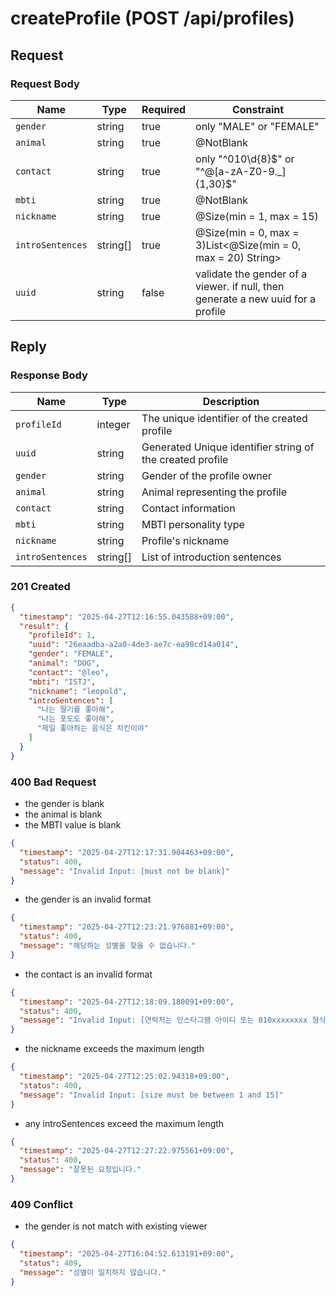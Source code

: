 # createProfile (POST /api/profiles)

## Request

### Request Body

| Name             | Type     | Required | Constraint                                                                       |
|------------------|----------|----------|----------------------------------------------------------------------------------|
| `gender`         | string   | true     | only "MALE" or "FEMALE"                                                          |
| `animal`         | string   | true     | @NotBlank                                                                        |
| `contact`        | string   | true     | only "^010\\d{8}\$" or "^@[a-zA-Z0-9._]{1,30}\$"                                 |
| `mbti`           | string   | true     | @NotBlank                                                                        |
| `nickname`       | string   | true     | @Size(min = 1, max = 15)                                                         |
| `introSentences` | string[] | true     | @Size(min = 0, max = 3)List<@Size(min = 0, max = 20) String>                     |
| `uuid`           | string   | false    | validate the gender of a viewer. if null, then generate a new uuid for a profile |

## Reply

### Response Body

| Name             | Type     | Description                                               |
|------------------|----------|-----------------------------------------------------------|
| `profileId`      | integer  | The unique identifier of the created profile              |
| `uuid`           | string   | Generated Unique identifier string of the created profile |
| `gender`         | string   | Gender of the profile owner                               |
| `animal`         | string   | Animal representing the profile                           |
| `contact`        | string   | Contact information                                       |
| `mbti`           | string   | MBTI personality type                                     |
| `nickname`       | string   | Profile's nickname                                        |
| `introSentences` | string[] | List of introduction sentences                            |

### 201 Created

```json
{
  "timestamp": "2025-04-27T12:16:55.043588+09:00",
  "result": {
    "profileId": 1,
    "uuid": "26eaadba-a2a0-4de3-ae7c-ea98cd14a014",
    "gender": "FEMALE",
    "animal": "DOG",
    "contact": "@leo",
    "mbti": "ISTJ",
    "nickname": "leopold",
    "introSentences": [
      "나는 딸기를 좋아해",
      "나는 포도도 좋아해",
      "제일 좋아하는 음식은 치킨이야"
    ]
  }
}
```

### 400 Bad Request

- the gender is blank
- the animal is blank
- the MBTI value is blank

```json
{
  "timestamp": "2025-04-27T12:17:31.904463+09:00",
  "status": 400,
  "message": "Invalid Input: [must not be blank]"
}
```

- the gender is an invalid format

```json
{
  "timestamp": "2025-04-27T12:23:21.976081+09:00",
  "status": 400,
  "message": "해당하는 성별을 찾을 수 없습니다."
}
```

- the contact is an invalid format

```json
{
  "timestamp": "2025-04-27T12:18:09.180091+09:00",
  "status": 400,
  "message": "Invalid Input: [연락처는 인스타그램 아이디 또는 010xxxxxxxx 형식이어야 합니다.]"
}
```

- the nickname exceeds the maximum length

```json
{
  "timestamp": "2025-04-27T12:25:02.94318+09:00",
  "status": 400,
  "message": "Invalid Input: [size must be between 1 and 15]"
}
```

- any introSentences exceed the maximum length

```json
{
  "timestamp": "2025-04-27T12:27:22.975561+09:00",
  "status": 400,
  "message": "잘못된 요청입니다."
}
```

### 409 Conflict

- the gender is not match with existing viewer

```json
{
  "timestamp": "2025-04-27T16:04:52.613191+09:00",
  "status": 409,
  "message": "성별이 일치하지 않습니다."
}
```
